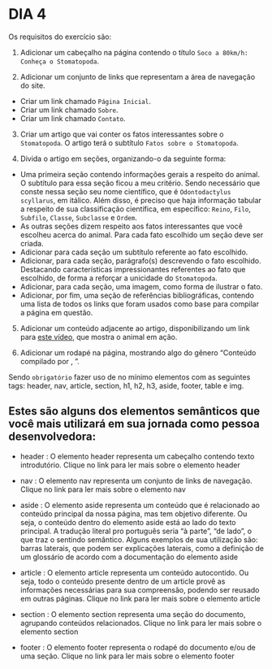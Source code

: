# DIA 4

Os requisitos do exercício são:

1. Adicionar um cabeçalho na página contendo o título `Soco a 80km/h: Conheça o Stomatopoda`.

2. Adicionar um conjunto de links que representam a área de navegação do site.
  * Criar um link chamado `Página Inicial`.
  * Criar um link chamado `Sobre`.
  * Criar um link chamado `Contato`.

3. Criar um artigo que vai conter os fatos interessantes sobre o `Stomatopoda`. O artigo terá o subtítulo `Fatos sobre o Stomatopoda`.

4. Divida o artigo em seções, organizando-o da seguinte forma:
  * Uma primeira seção contendo informações gerais a respeito do animal. O subtítulo para essa seção ficou a meu critério. Sendo necessário que conste nessa seção seu nome científico, que é `Odontodactylus scyllarus`, em itálico. Além disso, é preciso que haja informação tabular a respeito de sua classificação científica, em específico: `Reino`, `Filo`, `Subfilo`, `Classe`, `Subclasse` e `Ordem`.
  * As outras seções dizem respeito aos fatos interessantes que você escolheu acerca do animal. Para cada fato escolhido um seção deve ser criada.
  * Adicionar para cada seção um subtítulo referente ao fato escolhido.
  * Adicionar, para cada seção, parágrafo(s) descrevendo o fato escolhido. Destacando características impressionantes referentes ao fato que escolhido, de forma a reforçar a unicidade do `Stomatopoda`.
  * Adicionar, para cada seção, uma imagem, como forma de ilustrar o fato.
  * Adicionar, por fim, uma seção de referências bibliográficas, contendo uma lista de todos os links que foram usados como base para compilar a página em questão.

5. Adicionar um conteúdo adjacente ao artigo, disponibilizando um link para [este vídeo](https://www.youtube.com/watch?v=E0Li1k5hGBE), que mostra o animal em ação.

6. Adicionar um rodapé na página, mostrando algo do gênero “Conteúdo compilado por , ”.

Sendo `obrigatório` fazer uso de no mínimo elementos com as seguintes tags: header, nav, article, section, h1, h2, h3, aside, footer, table e img.

## Estes são alguns dos elementos semânticos que você mais utilizará em sua jornada como pessoa desenvolvedora:

- header : O elemento header representa um cabeçalho contendo texto introdutório. Clique no link para ler mais sobre o elemento header

- nav : O elemento nav representa um conjunto de links de navegação. Clique no link para ler mais sobre o elemento nav

- aside : O elemento aside representa um conteúdo que é relacionado ao conteúdo principal da nossa página, mas tem objetivo diferente. Ou seja, o conteúdo dentro do elemento aside está ao lado do texto principal. A tradução literal pro português seria “à parte”, “de lado”, o que traz o sentindo semântico. Alguns exemplos de sua utilização são: barras laterais, que podem ser explicações laterais, como a definição de um glossário de acordo com a documentação do elemento aside

- article : O elemento article representa um conteúdo autocontido. Ou seja, todo o conteúdo presente dentro de um article provê as informações necessárias para sua compreensão, podendo ser reusado em outras páginas. Clique no link para ler mais sobre o elemento article

- section : O elemento section representa uma seção do documento, agrupando conteúdos relacionados. Clique no link para ler mais sobre o elemento section

- footer : O elemento footer representa o rodapé do documento e/ou de uma seção. Clique no link para ler mais sobre o elemento footer
